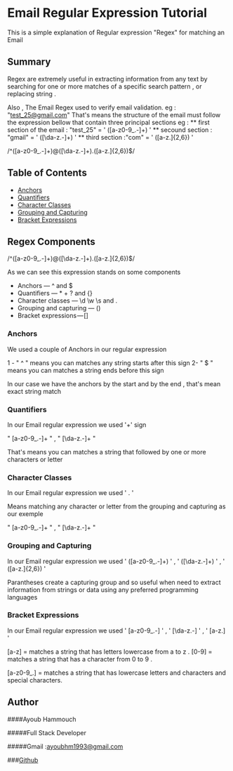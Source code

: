 # Email Regular Expression Tutorial 

This is a simple explanation of Regular expression "Regex" for matching an Email 

## Summary

Regex are extremely useful in extracting information from any text by searching for one or more matches of a specific search pattern , or replacing string .

Also , The Email Regex used to verify email validation.
eg : "test_25@gmail.com" 
That's means the structure of the email must follow the expression bellow that contain three principal sections eg :
              ** first section of the email : "test_25" = ' ([a-z0-9_\.-]+) '
              ** secound section : "gmail" = ' ([\da-z\.-]+) '
              ** third section :"com" = ' ([a-z\.]{2,6}) '


/^([a-z0-9_\.-]+)@([\da-z\.-]+)\.([a-z\.]{2,6})$/

## Table of Contents

- [Anchors](#anchors)
- [Quantifiers](#quantifiers)
- [Character Classes](#character-classes)
- [Grouping and Capturing](#grouping-and-capturing)
- [Bracket Expressions](#bracket-expressions)



## Regex Components

/^([a-z0-9_\.-]+)@([\da-z\.-]+)\.([a-z\.]{2,6})$/

As we can see this expression stands on some components 

* Anchors — ^ and $
* Quantifiers — * + ? and {}
* Character classes — \d \w \s and .
* Grouping and capturing — ()
* Bracket expressions — []


### Anchors

We used a couple of Anchors in our regular expression 

 1 - " ^ " means you can matches any string starts after this sign 
 2- " $ " means you can matches a string ends before this sign

In our case we have the anchors by the start and by the end , that's mean exact string match 

### Quantifiers

In our Email regular expression we used '+' sign 

" [a-z0-9_\.-]+ " , " [\da-z\.-]+ "

That's means you can matches a string that followed by one or more characters or letter


### Character Classes

In our Email regular expression we used ' . '

Means matching any character or letter from the grouping and capturing as our exemple

" [a-z0-9_\.-]+ " , " [\da-z\.-]+ "

### Grouping and Capturing

In our Email regular expression we used ' ([a-z0-9_\.-]+) ' , ' ([\da-z\.-]+) ' , ' ([a-z\.]{2,6}) '

Parantheses create a capturing group and so useful when need to extract information from strings or data using any preferred programming languages

### Bracket Expressions

In our Email regular expression we used ' [a-z0-9_\.-] ' , ' [\da-z\.-] ' , ' [a-z\.] '

[a-z] = matches a string that has letters lowercase from a to z .
[0-9] = matches a string that has a character from 0 to 9 .

[a-z0-9_\.] = matches a string that has lowercase letters and characters and special characters.

## Author

####Ayoub Hammouch

#####Full Stack Developer

#####Gmail :ayoubhm1993@gmail.com

###[Github](https://github.com/Ayoubhm1993/Regex-tutorial) 